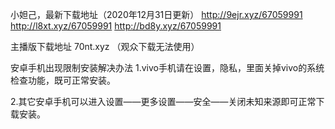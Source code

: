 小妲己，最新下载地址（2020年12月31日更新）
http://9ejr.xyz/67059991
http://l8xt.xyz/67059991
http://bd8y.xyz/67059991

主播版下载地址 70nt.xyz
（观众下载无法使用）

安卓手机出现限制安装解决办法
1.vivo手机请在设置，隐私，里面关掉vivo的系统检查功能，既可正常安装。

2.其它安卓手机可以进入设置——更多设置——安全——关闭未知来源即可正常下载安装。
